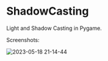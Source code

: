# ShadowCasting
Light and Shadow Casting in Pygame.

Screenshots:

![2023-05-18 21-14-44](https://github.com/gokmavisianka/ShadowCasting/assets/85447383/11e390f9-52c1-48ff-a216-a232be486d6a)
